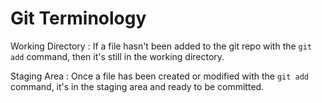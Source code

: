 # Git Terminology 

Working Directory
: If a file hasn't been added to the git repo with the `git add` command, then it's still in the working directory.

Staging Area
: Once a file has been created or modified with the `git add` command, it's in the staging area and ready to be committed. 